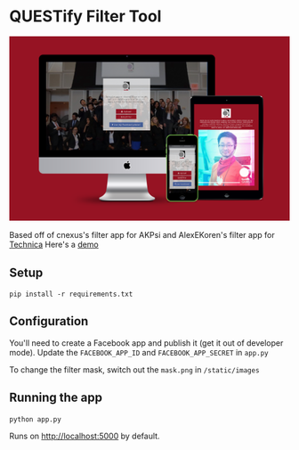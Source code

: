 # QUESTify Filter Tool

![Screenshots from the project](/screenshots.png)

Based off of cnexus's filter app for AKPsi and AlexEKoren's filter app for [Technica](https://gotechnica.org)
Here's a [demo](http://questify-umd.herokuapp.com)


## Setup
```
pip install -r requirements.txt
```

## Configuration

You'll need to create a Facebook app and publish it (get it out of developer mode). Update the `FACEBOOK_APP_ID` and `FACEBOOK_APP_SECRET` in `app.py`

To change the filter mask, switch out the `mask.png` in `/static/images`

## Running the app
```
python app.py
```
Runs on [http://localhost:5000](http://localhost:5000) by default.
